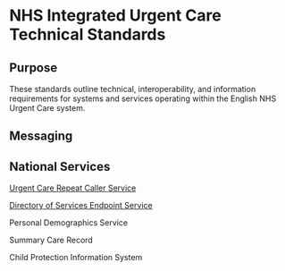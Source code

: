 # NHS Integrated Urgent Care Technical Standards



## Purpose

These standards outline technical, interoperability, and information requirements for systems and services operating within the English NHS Urgent Care system.



## Messaging



## National Services

[Urgent Care Repeat Caller Service](repeat_caller_service.md)

[Directory of Services Endpoint Service](endpoint_location.md)

Personal Demographics Service

Summary Care Record

Child Protection Information System
